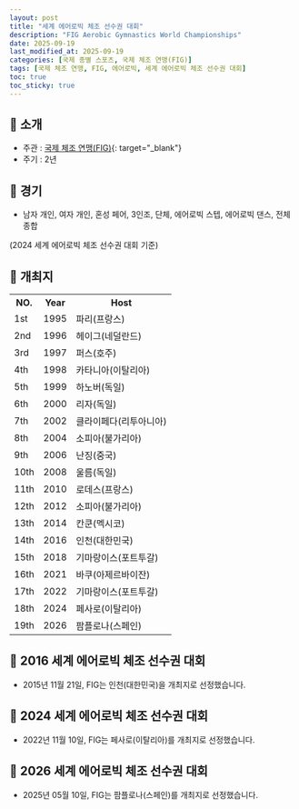 ```yaml
---
layout: post
title: "세계 에어로빅 체조 선수권 대회"
description: "FIG Aerobic Gymnastics World Championships"
date: 2025-09-19
last_modified_at: 2025-09-19
categories: [국제 종별 스포츠, 국제 체조 연맹(FIG)]
tags: [국제 체조 연맹, FIG, 에어로빅, 세계 에어로빅 체조 선수권 대회]
toc: true
toc_sticky: true
---
```

## 📜 소개
* 주관 : [국제 체조 연맹(FIG)](https://www.gymnastics.sport/site/){: target="_blank"}
* 주기 : 2년

## 📜 경기
* 남자 개인, 여자 개인, 혼성 페어, 3인조, 단체, 에어로빅 스텝, 에어로빅 댄스, 전체 종합

(2024 세계 에어로빅 체조 선수권 대회 기준)

## 📜 개최지

<html>

<head>
    <meta charset="UTF-8">
</head>

<body>
    <table>
        <tr class="header-row">
            <th class="col-no">NO.</th>
            <th class="col-year">Year</th>
            <th class="col-host">Host</th>
        </tr>
        <tr>
            <td>1st</td>
            <td>1995</td>
            <td>파리(프랑스)</td>
        </tr>
        <tr>
            <td>2nd</td>
            <td>1996</td>
            <td>헤이그(네덜란드)</td>
        </tr>
        <tr>
            <td>3rd</td>
            <td>1997</td>
            <td>퍼스(호주)</td>
        </tr>
        <tr>
            <td>4th</td>
            <td>1998</td>
            <td>카타니아(이탈리아)</td>
        </tr>
        <tr>
            <td>5th</td>
            <td>1999</td>
            <td>하노버(독일)</td>
        </tr>
        <tr>
            <td>6th</td>
            <td>2000</td>
            <td>리자(독일)</td>
        </tr>
        <tr>
            <td>7th</td>
            <td>2002</td>
            <td>클라이페다(리투아니아)</td>
        </tr>
        <tr>
            <td>8th</td>
            <td>2004</td>
            <td>소피아(불가리아)</td>
        </tr>
        <tr>
            <td>9th</td>
            <td>2006</td>
            <td>난징(중국)</td>
        </tr>
        <tr>
            <td>10th</td>
            <td>2008</td>
            <td>울름(독일)</td>
        </tr>
        <tr>
            <td>11th</td>
            <td>2010</td>
            <td>로데스(프랑스)</td>
        </tr>
        <tr>
            <td>12th</td>
            <td>2012</td>
            <td>소피아(불가리아)</td>
        </tr>
        <tr>
            <td>13th</td>
            <td>2014</td>
            <td>칸쿤(멕시코)</td>
        </tr>
        <tr class="korea-host-bg">
            <td><span class="korea-host">14th</span></td>
            <td><span class="korea-host">2016</span></td>
            <td><span class="korea-host">인천(대한민국)</span></td>
        </tr>
        <tr>
            <td>15th</td>
            <td>2018</td>
            <td>기마랑이스(포트투갈)</td>
        </tr>
        <tr>
            <td>16th</td>
            <td>2021</td>
            <td>바쿠(아제르바이잔)</td>
        </tr>
        <tr>
            <td>17th</td>
            <td>2022</td>
            <td>기마랑이스(포트투갈)</td>
        </tr>
        <tr>
            <td>18th</td>
            <td>2024</td>
            <td>페사로(이탈리아)</td>
        </tr>
        <tr>
            <td>19th</td>
            <td>2026</td>
            <td>팜플로나(스페인)</td>
        </tr>
    </table>
</body>

</html>

## 📜 2016 세계 에어로빅 체조 선수권 대회
* 2015년 11월 21일, FIG는 <span class="korea-host">인천(대한민국)</span>을 개최지로 선정했습니다.

## 📜 2024 세계 에어로빅 체조 선수권 대회
* 2022년 11월 10일, FIG는 <span class="foreign-host">페사로(이탈리아)</span>를 개최지로 선정했습니다.

## 📜 2026 세계 에어로빅 체조 선수권 대회
* 2025년 05월 10일, FIG는 <span class="foreign-host">팜플로나(스페인)</span>를 개최지로 선정했습니다.

